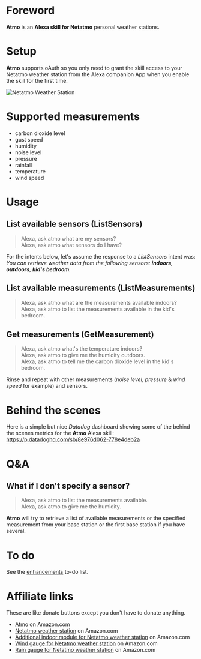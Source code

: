 # Foreword
**Atmo** is an **Alexa skill for Netatmo** personal weather stations.

# Setup
**Atmo** supports oAuth so you only need to grant the skill access to your Netatmo weather station from the Alexa companion App when you enable the skill for the first time.

![Netatmo Weather Station](https://raw.githubusercontent.com/lroguet/amzn-alexa-skill-netatmo/master/assets/images/netatmo-weather-station.jpg)

# Supported measurements
* carbon dioxide level
* gust speed
* humidity
* noise level
* pressure
* rainfall
* temperature
* wind speed

# Usage
## List available sensors (ListSensors)
> Alexa, ask atmo what are my sensors?   
> Alexa, ask atmo what sensors do I have?

For the intents below, let's assume the response to a *ListSensors* intent was: *You can retrieve weather data from the following sensors: __indoors__, __outdoors__, __kid's bedroom__.*

## List available measurements (ListMeasurements)

> Alexa, ask atmo what are the measurements available indoors?   
> Alexa, ask atmo to list the measurements available in the kid's bedroom.

## Get measurements (GetMeasurement)

> Alexa, ask atmo what's the temperature indoors?   
> Alexa, ask atmo to give me the humidity outdoors.   
> Alexa, ask atmo to tell me the carbon dioxide level in the kid's bedroom.

Rinse and repeat with other measurements (_noise level_, _pressure_ & _wind speed_ for example) and sensors.

# Behind the scenes
Here is a simple but nice *Datadog* dashboard showing some of the behind the scenes metrics for the **Atmo** Alexa skill: https://p.datadoghq.com/sb/8e976d062-778e4deb2a

# Q&A
## What if I don't specify a sensor?

> Alexa, ask atmo to list the measurements available.   
> Alexa, ask atmo to give me the humidity.

**Atmo** will try to retrieve a list of available measurements or the specified measurement from your base station or the first base station if you have several.

# To do

See the [enhancements](https://github.com/lroguet/amzn-alexa-skill-netatmo/labels/enhancement) to-do list.

# Affiliate links
These are like donate buttons except you don't have to donate anything.
* [Atmo](http://amzn.to/2fGvBIl) on Amazon.com
* [Netatmo weather station](http://amzn.to/2ezRDtp) on Amazon.com
* [Additional indoor module for Netatmo weather station](http://amzn.to/2eA4V9h) on Amazon.com
* [Wind gauge for Netatmo weather station](http://amzn.to/2fGCk4T) on Amazon.com
* [Rain gauge for Netatmo weather station](http://amzn.to/2ebIiJY) on Amazon.com
